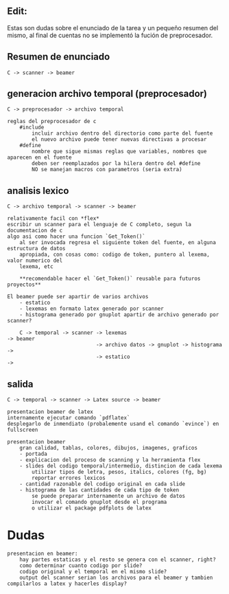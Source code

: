 Edit:
-----

Estas son dudas sobre el enunciado de la tarea y un pequeño resumen del mismo, al final de cuentas no se implementó la fución de preprocesador.


Resumen de enunciado
--------------------

	C -> scanner -> beamer


generacion archivo temporal (preprocesador)
-------------------------------------------
	
	C -> preprocesador -> archivo temporal

	reglas del preprocesador de c
		#include
			incluir archivo dentro del directorio como parte del fuente
			el nuevo archivo puede tener nuevas directivas a procesar
		#define
			nombre que sigue mismas reglas que variables, nombres que aparecen en el fuente
			deben ser reemplazados por la hilera dentro del #define
			NO se manejan macros con parametros (seria extra)


analisis lexico
---------------
	
	C -> archivo temporal -> scanner -> beamer

	relativamente facil con *flex*
	escribir un scanner para el lenguaje de C completo, segun la documentacion de c
	algo asi como hacer una funcion `Get_Token()`
		al ser invocada regresa el siguiente token del fuente, en alguna estructura de datos
		apropiada, con cosas como: codigo de token, puntero al lexema, valor numerico del
		lexema, etc

		**recomendable hacer el `Get_Token()` reusable para futuros proyectos**
	
	El beamer puede ser apartir de varios archivos
		- estatico
		- lexemas en formato latex generado por scanner
		- histograma generado por gnuplot apartir de archivo generado por scanner?

		C -> temporal -> scanner -> lexemas                                -> beamer
								 -> archivo datos -> gnuplot -> histograma ->
								 -> estatico                               ->

salida
------

	C -> temporal -> scanner -> Latex source -> beamer

	presentacion beamer de latex
	internamente ejecutar comando `pdflatex`
	desplegarlo de inmendiato (probalemente usand el comando `evince`) en fullscreen

	presentacion beamer
		gran calidad, tablas, colores, dibujos, imagenes, graficos
		- portada
		- explicacion del proceso de scanning y la herramienta flex
		- slides del codigo temporal/intermedio, distincion de cada lexema
			utilizar tipos de letra, pesos, italics, colores (fg, bg)
			reportar errores lexicos
		- cantidad razonable del codigo original en cada slide
		- histograma de las cantidades de cada tipo de token
			se puede preparar internamente un archivo de datos
			invocar el comando gnuplot desde el programa
			o utilizar el package pdfplots de latex


Dudas
=====

	presentacion en beamer:
		hay partes estaticas y el resto se genera con el scanner, right?
		como determinar cuanto codigo por slide?
		codigo original y el temporal en el mismo slide?
		output del scanner serian los archivos para el beamer y tambien compilarlos a latex y hacerles display?
